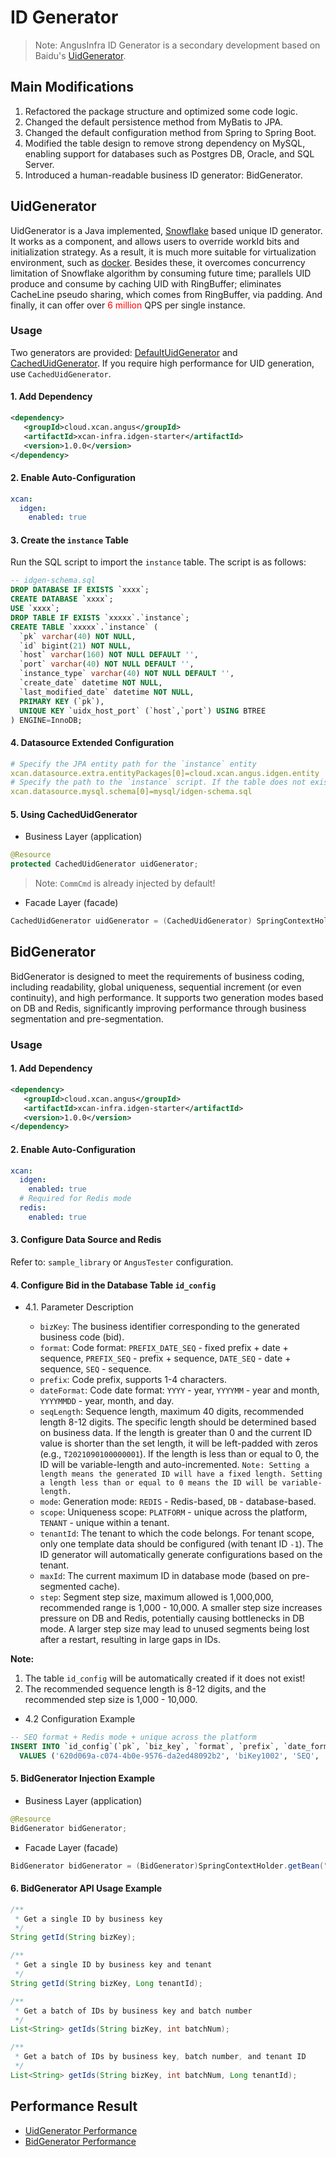 ID Generator
==========================

> Note: AngusInfra ID Generator is a secondary development based on Baidu's [UidGenerator](https://github.com/baidu/uid-generator).

## Main Modifications

1. Refactored the package structure and optimized some code logic.
2. Changed the default persistence method from MyBatis to JPA.
3. Changed the default configuration method from Spring to Spring Boot.
4. Modified the table design to remove strong dependency on MySQL, enabling support for databases such as Postgres DB, Oracle, and SQL Server.
5. Introduced a human-readable business ID generator: BidGenerator.

## UidGenerator

UidGenerator is a Java implemented, [Snowflake](https://github.com/twitter/snowflake) based unique ID generator. It
works as a component, and allows users to override workId bits and initialization strategy. As a result, it is much more
suitable for virtualization environment, such as [docker](https://www.docker.com/). Besides these, it overcomes
concurrency limitation of Snowflake algorithm by consuming future time; parallels UID produce and consume by caching
UID with RingBuffer; eliminates CacheLine pseudo sharing, which comes from RingBuffer, via padding. And finally, it
can offer over <font color=red>6 million</font> QPS per single instance.

### Usage

Two generators are provided: [DefaultUidGenerator](cloud.xcan.angus.idgen.uid.impl.DefaultUidGenerator.java) and [CachedUidGenerator](cloud.xcan.angus.idgen.uid.impl.CachedUidGenerator.java). If you require high performance for UID generation, use `CachedUidGenerator`.

#### 1. Add Dependency

```xml
<dependency>
   <groupId>cloud.xcan.angus</groupId>
   <artifactId>xcan-infra.idgen-starter</artifactId>
   <version>1.0.0</version>
</dependency>
```

#### 2. Enable Auto-Configuration

```yml
xcan:
  idgen:
    enabled: true
```

#### 3. Create the `instance` Table

Run the SQL script to import the `instance` table. The script is as follows:

```sql
-- idgen-schema.sql
DROP DATABASE IF EXISTS `xxxx`;
CREATE DATABASE `xxxx`;
USE `xxxx`;
DROP TABLE IF EXISTS `xxxxx`.`instance`;
CREATE TABLE `xxxxx`.`instance` (
  `pk` varchar(40) NOT NULL,
  `id` bigint(21) NOT NULL,
  `host` varchar(160) NOT NULL DEFAULT '',
  `port` varchar(40) NOT NULL DEFAULT '',
  `instance_type` varchar(40) NOT NULL DEFAULT '',
  `create_date` datetime NOT NULL,
  `last_modified_date` datetime NOT NULL,
  PRIMARY KEY (`pk`),
  UNIQUE KEY `uidx_host_port` (`host`,`port`) USING BTREE
) ENGINE=InnoDB;
```

#### 4. Datasource Extended Configuration

```yaml
# Specify the JPA entity path for the `instance` entity
xcan.datasource.extra.entityPackages[0]=cloud.xcan.angus.idgen.entity
# Specify the path to the `instance` script. If the table does not exist, the script will automatically run when the application starts.
xcan.datasource.mysql.schema[0]=mysql/idgen-schema.sql
```

#### 5. Using CachedUidGenerator

- Business Layer (application)

```java
@Resource
protected CachedUidGenerator uidGenerator;
```

> Note: `CommCmd` is already injected by default!

- Facade Layer (facade)

```java
CachedUidGenerator uidGenerator = (CachedUidGenerator) SpringContextHolder.getBean("uidGenerator");
```

## BidGenerator

BidGenerator is designed to meet the requirements of business coding, including readability, global uniqueness, sequential increment (or even continuity), and high performance. It supports two generation modes based on DB and Redis, significantly improving performance through business segmentation and pre-segmentation.

### Usage

#### 1. Add Dependency

```xml
<dependency>
   <groupId>cloud.xcan.angus</groupId>
   <artifactId>xcan-infra.idgen-starter</artifactId>
   <version>1.0.0</version>
</dependency>
```

#### 2. Enable Auto-Configuration

```yml
xcan:
  idgen:
    enabled: true
  # Required for Redis mode
  redis:
    enabled: true
```

#### 3. Configure Data Source and Redis

Refer to: `sample_library` or `AngusTester` configuration.

#### 4. Configure Bid in the Database Table `id_config`

- 4.1. Parameter Description

  - `bizKey`: The business identifier corresponding to the generated business code (bid).
  - `format`: Code format: `PREFIX_DATE_SEQ` - fixed prefix + date + sequence, `PREFIX_SEQ` - prefix + sequence, `DATE_SEQ` - date + sequence, `SEQ` - sequence.
  - `prefix`: Code prefix, supports 1-4 characters.
  - `dateFormat`: Code date format: `YYYY` - year, `YYYYMM` - year and month, `YYYYMMDD` - year, month, and day.
  - `seqLength`: Sequence length, maximum 40 digits, recommended length 8-12 digits. The specific length should be determined based on business data. If the length is greater than 0 and the current ID value is shorter than the set length, it will be left-padded with zeros (e.g., `T2021090100000001`). If the length is less than or equal to 0, the ID will be variable-length and auto-incremented. `Note: Setting a length means the generated ID will have a fixed length. Setting a length less than or equal to 0 means the ID will be variable-length.`
  - `mode`: Generation mode: `REDIS` - Redis-based, `DB` - database-based.
  - `scope`: Uniqueness scope: `PLATFORM` - unique across the platform, `TENANT` - unique within a tenant.
  - `tenantId`: The tenant to which the code belongs. For tenant scope, only one template data should be configured (with tenant ID `-1`). The ID generator will automatically generate configurations based on the tenant.
  - `maxId`: The current maximum ID in database mode (based on pre-segmented cache).
  - `step`: Segment step size, maximum allowed is 1,000,000, recommended range is 1,000 - 10,000. A smaller step size increases pressure on DB and Redis, potentially causing bottlenecks in DB mode. A larger step size may lead to unused segments being lost after a restart, resulting in large gaps in IDs.

**Note:**
1. The table `id_config` will be automatically created if it does not exist! 
2. The recommended sequence length is 8-12 digits, and the recommended step size is 1,000 - 10,000.

- 4.2 Configuration Example

```sql
-- SEQ format + Redis mode + unique across the platform
INSERT INTO `id_config`(`pk`, `biz_key`, `format`, `prefix`, `date_format`, `seq_length`, `mode`, `scope`, `tenant_id`, `max_id`, `step`, `create_date`, `last_modified_date`) 
  VALUES ('620d069a-c074-4b0e-9576-da2ed48092b2', 'biKey1002', 'SEQ', '', '', 8, 'REDIS', 'PLATFORM', -1, 0, 10000, '2021-09-03 19:01:40', '2021-09-03 19:01:40');
```

#### 5. BidGenerator Injection Example

- Business Layer (application)

```java
@Resource
BidGenerator bidGenerator;
```

- Facade Layer (facade)

```java
BidGenerator bidGenerator = (BidGenerator)SpringContextHolder.getBean("bidGenerator");
```

#### 6. BidGenerator API Usage Example

```java
/**
 * Get a single ID by business key
 */
String getId(String bizKey);

/**
 * Get a single ID by business key and tenant
 */
String getId(String bizKey, Long tenantId);

/**
 * Get a batch of IDs by business key and batch number
 */
List<String> getIds(String bizKey, int batchNum);

/**
 * Get a batch of IDs by business key, batch number, and tenant ID
 */
List<String> getIds(String bizKey, int batchNum, Long tenantId);
```

## Performance Result

- [UidGenerator Performance](performance/UIDPerformance.md)
- [BidGenerator Performance](performance/BIDPerformance.md)
